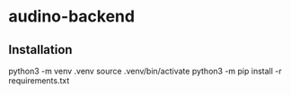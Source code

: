 # audino-backend

## Installation

python3 -m venv .venv
source .venv/bin/activate
python3 -m pip install -r requirements.txt
